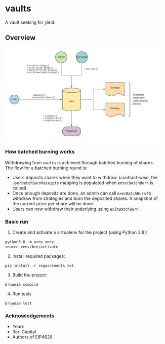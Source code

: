 # vaults

A vault seeking for yield.

## Overview

![](./overview.png)

### How batched burning works

Withdrawing from `vaults` is achieved through batched burning of shares. The flow for a batched burning round is:

- Users deposits shares when they want to withdraw. (contract-wise, the `userBatchBurnReceipts` mapping is populated when `enterBatchBurn` is called).
- Once enough deposits are done, an admin can call `execBatchBurn` to withdraw from strategies and burn the deposited shares. A snapshot of the current price per share will be done.
- Users can now withdraw their underlying using `exitBatchBurn`.

### Basic run

1. Create and activate a virtualenv for the project (using Python 3.8):

```
python3.8 -m venv venv
source venv/bin/activate
```

2. Install required packages:

```
pip install -r requirements.txt
```


3. Build the project:

```
brownie compile
```

4. Run tests

```
brownie test
```

### Acknowledgements

- Yearn
- Rari Capital
- Authors of EIP4626